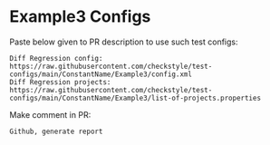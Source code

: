 # Example3 Configs
Paste below given to PR description to use such test configs:
```
Diff Regression config: https://raw.githubusercontent.com/checkstyle/test-configs/main/ConstantName/Example3/config.xml
Diff Regression projects: https://raw.githubusercontent.com/checkstyle/test-configs/main/ConstantName/Example3/list-of-projects.properties
```
Make comment in PR:
```
Github, generate report
```
